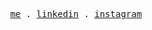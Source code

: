 <p align="center">
  <samp>
    <a href="https://fernando-rodriguez.vercel.app/" target="_blank">me</a> .
    <a href="https://www.linkedin.com/in/fernando-rodriguez-416b472b2/">linkedin</a> .
    <a href="https://www.instagram.com/__fernando_rose/">instagram</a> 
  </samp>
</p>
